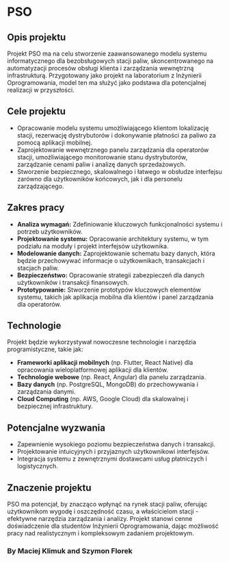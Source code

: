 # PSO

## Opis projektu
Projekt PSO ma na celu stworzenie zaawansowanego modelu systemu informatycznego dla bezobsługowych stacji paliw, skoncentrowanego na automatyzacji 
procesów obsługi klienta i zarządzania wewnętrzną infrastrukturą. Przygotowany jako projekt na laboratorium z Inżynierii Oprogramowania, model ten 
ma służyć jako podstawa dla potencjalnej realizacji w przyszłości.

## Cele projektu
- Opracowanie modelu systemu umożliwiającego klientom lokalizację stacji, rezerwację dystrybutorów i dokonywanie płatności za paliwo za pomocą aplikacji mobilnej.
- Zaprojektowanie wewnętrznego panelu zarządzania dla operatorów stacji, umożliwiającego monitorowanie stanu dystrybutorów, zarządzanie cenami paliw i analizę danych sprzedażowych.
- Stworzenie bezpiecznego, skalowalnego i łatwego w obsłudze interfejsu zarówno dla użytkowników końcowych, jak i dla personelu zarządzającego.

## Zakres pracy
- **Analiza wymagań:** Zdefiniowanie kluczowych funkcjonalności systemu i potrzeb użytkowników.
- **Projektowanie systemu:** Opracowanie architektury systemu, w tym podziału na moduły i projekt interfejsów użytkownika.
- **Modelowanie danych:** Zaprojektowanie schematu bazy danych, która będzie przechowywać informacje o użytkownikach, transakcjach i stacjach paliw.
- **Bezpieczeństwo:** Opracowanie strategii zabezpieczeń dla danych użytkowników i transakcji finansowych.
- **Prototypowanie:** Stworzenie prototypów kluczowych elementów systemu, takich jak aplikacja mobilna dla klientów i panel zarządzania dla operatorów.

## Technologie
Projekt będzie wykorzystywał nowoczesne technologie i narzędzia programistyczne, takie jak:
- **Frameworki aplikacji mobilnych** (np. Flutter, React Native) dla opracowania wieloplatformowej aplikacji dla klientów.
- **Technologie webowe** (np. React, Angular) dla panelu zarządzania.
- **Bazy danych** (np. PostgreSQL, MongoDB) do przechowywania i zarządzania danymi.
- **Cloud Computing** (np. AWS, Google Cloud) dla skalowalnej i bezpiecznej infrastruktury.

## Potencjalne wyzwania
- Zapewnienie wysokiego poziomu bezpieczeństwa danych i transakcji.
- Projektowanie intuicyjnych i przyjaznych użytkownikowi interfejsów.
- Integracja systemu z zewnętrznymi dostawcami usług płatniczych i logistycznych.

## Znaczenie projektu
PSO ma potencjał, by znacząco wpłynąć na rynek stacji paliw, oferując użytkownikom wygodę i oszczędność czasu, a właścicielom stacji - efektywne narzędzia zarządzania i analizy. 
Projekt stanowi cenne doświadczenie dla studentów Inżynierii Oprogramowania, dając możliwość pracy nad realistycznym i kompleksowym zadaniem projektowym.
### By Maciej Klimuk and Szymon Florek
